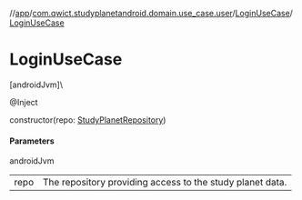 //[app](../../../index.md)/[com.qwict.studyplanetandroid.domain.use_case.user](../index.md)/[LoginUseCase](index.md)/[LoginUseCase](-login-use-case.md)

# LoginUseCase

[androidJvm]\

@Inject

constructor(repo: [StudyPlanetRepository](../../com.qwict.studyplanetandroid.data.repository/-study-planet-repository/index.md))

#### Parameters

androidJvm

| | |
|---|---|
| repo | The repository providing access to the study planet data. |
